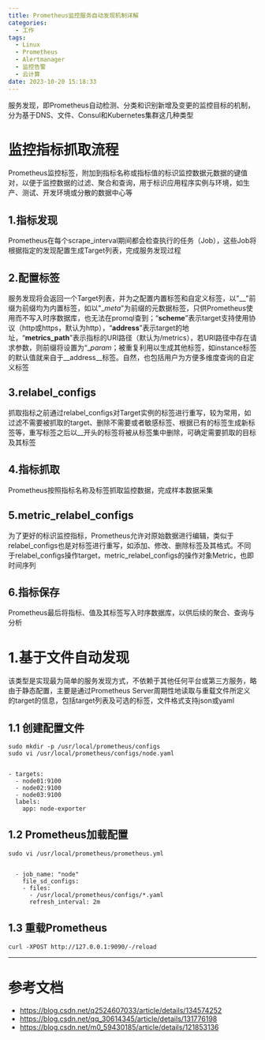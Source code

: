 ```yaml
---
title: Prometheus监控服务自动发现机制详解
categories:
  - 工作
tags:
  - Linux
  - Prometheus
  - Alertmanager
  - 监控告警
  - 云计算
date: 2023-10-20 15:18:33
---
```


服务发现，即Prometheus自动检测、分类和识别新增及变更的监控目标的机制，分为基于DNS、文件、Consul和Kubernetes集群这几种类型

# 监控指标抓取流程

Prometheus监控标签，附加到指标名称或指标值的标识监控数据元数据的键值对，以便于监控数据的过滤、聚合和查询，用于标识应用程序实例与环境，如生产、测试、开发环境或分散的数据中心等

## 1.指标发现

Prometheus在每个scrape_interval期间都会检查执行的任务（Job），这些Job将根据指定的发现配置生成Target列表，完成服务发现过程

## 2.配置标签

服务发现将会返回一个Target列表，并为之配置内置标签和自定义标签，以"__"前缀为前缀均为内置标签，如以"__meta_"为前缀的元数据标签，只供Prometheus使用而不写入时序数据库，也无法在promql查到；“__scheme__”表示target支持使用协议（http或https，默认为http），“__address__”表示target的地址，“__metrics_path__”表示指标的URI路径（默认为/metrics），若URI路径中存在请求参数，则前缀将设置为“__param_；被重复利用以生成其他标签，如instance标签的默认值就来自于__address__标签。自然，也包括用户为方便多维度查询的自定义标签

## 3.relabel_configs

抓取指标之前通过relabel_configs对Target实例的标签进行重写，较为常用，如过滤不需要被抓取的target、删除不需要或者敏感标签、根据已有的标签生成新标签等，重写标签之后以__开头的标签将被从标签集中删除，可确定需要抓取的目标及其标签

## 4.指标抓取

Prometheus按照指标名称及标签抓取监控数据，完成样本数据采集

## 5.metric_relabel_configs

为了更好的标识监控指标，Prometheus允许对原始数据进行编辑，类似于relabel_configs也是对标签进行重写，如添加、修改、删除标签及其格式。不同于relabel_configs操作target，metric_relabel_configs的操作对象Metric，也即时间序列

## 6.指标保存

Prometheus最后将指标、值及其标签写入时序数据库，以供后续的聚合、查询与分析

# 1.基于文件自动发现

该类型是实现最为简单的服务发现方式，不依赖于其他任何平台或第三方服务，略由于静态配置，主要是通过Prometheus Server周期性地读取与重载文件所定义的target的信息，包括target列表及可选的标签，文件格式支持json或yaml

## 1.1 创建配置文件

    sudo mkdir -p /usr/local/prometheus/configs
    sudo vi /usr/local/prometheus/configs/node.yaml


    - targets:
      - node01:9100
      - node02:9100
      - node03:9100
      labels:
        app: node-exporter

## 1.2 Prometheus加载配置

    sudo vi /usr/local/prometheus/prometheus.yml


      - job_name: "node"
        file_sd_configs:
        - files:
          - /usr/local/prometheus/configs/*.yaml
          refresh_interval: 2m

## 1.3 重载Prometheus

    curl -XPOST http://127.0.0.1:9090/-/reload

---------

# 参考文档

- https://blog.csdn.net/q2524607033/article/details/134574252
- https://blog.csdn.net/qq_30614345/article/details/131776198
- https://blog.csdn.net/m0_59430185/article/details/121853136